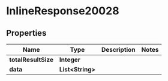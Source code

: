 

# InlineResponse20028

## Properties

Name | Type | Description | Notes
------------ | ------------- | ------------- | -------------
**totalResultSize** | **Integer** |  | 
**data** | **List&lt;String&gt;** |  | 



